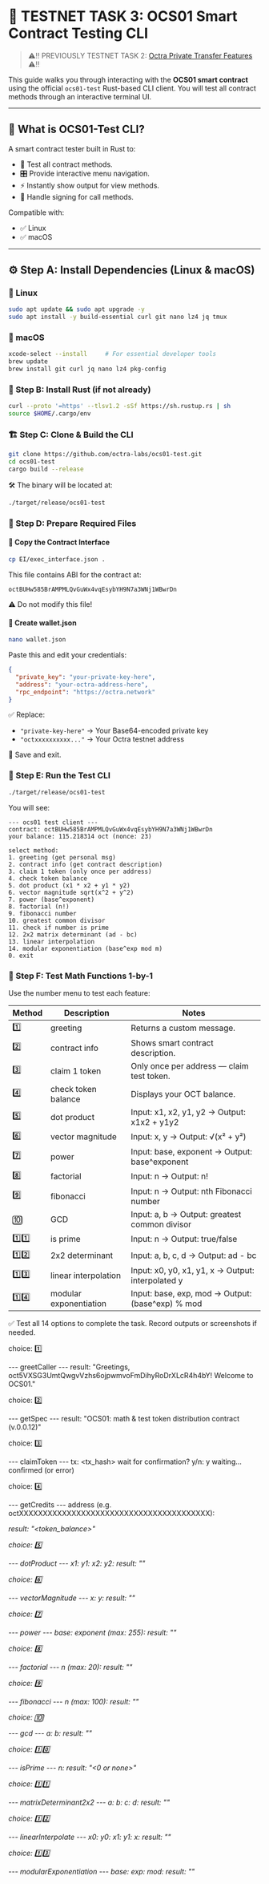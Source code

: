 # 🧪 TESTNET TASK 3: OCS01 Smart Contract Testing CLI

> ⚠️‼️ PREVIOUSLY TESTNET TASK 2: [Octra Private Transfer Features](https://github.com/izmerGhub/TESTNET-2-Octra-Testnet-Encrypt-and-Decrypt-Features--Izmer?tab=readme-ov-file#-previously-octra-testnet-task-1-wallet-and-token-setup) ⚠️‼️

This guide walks you through interacting with the **OCS01 smart contract** using the official `ocs01-test` Rust-based CLI client. You will test all contract methods through an interactive terminal UI.

---

## 🔧 What is OCS01-Test CLI?

A smart contract tester built in Rust to:

- 🧪 Test all contract methods.
- 🎛️ Provide interactive menu navigation.
- ⚡ Instantly show output for view methods.
- 🔏 Handle signing for call methods.

Compatible with:

- ✅ Linux
- ✅ macOS

---

## ⚙️ Step A: Install Dependencies (Linux & macOS)

### 🐧 Linux

```bash
sudo apt update && sudo apt upgrade -y
sudo apt install -y build-essential curl git nano lz4 jq tmux
```

### 🍎 macOS

```bash
xcode-select --install     # For essential developer tools
brew update
brew install git curl jq nano lz4 pkg-config
```

### 🦀 Step B: Install Rust (if not already)

```bash
curl --proto '=https' --tlsv1.2 -sSf https://sh.rustup.rs | sh
source $HOME/.cargo/env
```

### 🏗️ Step C: Clone & Build the CLI

```bash
git clone https://github.com/octra-labs/ocs01-test.git
cd ocs01-test
cargo build --release
```

🛠️ The binary will be located at:

```bash
./target/release/ocs01-test
```

### 📂 Step D: Prepare Required Files

#### 🔁 Copy the Contract Interface

```bash
cp EI/exec_interface.json .
```

This file contains ABI for the contract at:

```
octBUHw585BrAMPMLQvGuWx4vqEsybYH9N7a3WNj1WBwrDn
```

⚠️ Do not modify this file!

#### 📝 Create wallet.json

```bash
nano wallet.json
```

Paste this and edit your credentials:

```json
{
  "private_key": "your-private-key-here",
  "address": "your-octra-address-here", 
  "rpc_endpoint": "https://octra.network"
}
```

✅ Replace:

- `"private-key-here"` → Your Base64-encoded private key  
- `"octxxxxxxxxxx..."` → Your Octra testnet address

💾 Save and exit.

### 🚀 Step E: Run the Test CLI

```bash
./target/release/ocs01-test
```

You will see:

```text
--- ocs01 test client ---
contract: octBUHw585BrAMPMLQvGuWx4vqEsybYH9N7a3WNj1WBwrDn
your balance: 115.218314 oct (nonce: 23)

select method:
1. greeting (get personal msg)
2. contract info (get contract description)
3. claim 1 token (only once per address)
4. check token balance
5. dot product (x1 * x2 + y1 * y2)
6. vector magnitude sqrt(x^2 + y^2)
7. power (base^exponent)
8. factorial (n!)
9. fibonacci number
10. greatest common divisor
11. check if number is prime
12. 2x2 matrix determinant (ad - bc)
13. linear interpolation
14. modular exponentiation (base^exp mod m)
0. exit
```

### 🔢 Step F: Test Math Functions 1-by-1

Use the number menu to test each feature:

| Method | Description            | Notes                                   |
|--------|------------------------|-----------------------------------------|
| 1️⃣     | greeting               | Returns a custom message.                |
| 2️⃣     | contract info          | Shows smart contract description.       |
| 3️⃣     | claim 1 token          | Only once per address — claim test token.|
| 4️⃣     | check token balance    | Displays your OCT balance.               |
| 5️⃣     | dot product            | Input: x1, x2, y1, y2 → Output: x1x2 + y1y2 |
| 6️⃣     | vector magnitude       | Input: x, y → Output: √(x² + y²)        |
| 7️⃣     | power                  | Input: base, exponent → Output: base^exponent |
| 8️⃣     | factorial              | Input: n → Output: n!                    |
| 9️⃣     | fibonacci              | Input: n → Output: nth Fibonacci number |
| 🔟     | GCD                    | Input: a, b → Output: greatest common divisor |
| 1️⃣1️⃣  | is prime               | Input: n → Output: true/false            |
| 1️⃣2️⃣  | 2x2 determinant        | Input: a, b, c, d → Output: ad - bc     |
| 1️⃣3️⃣  | linear interpolation   | Input: x0, y0, x1, y1, x → Output: interpolated y |
| 1️⃣4️⃣  | modular exponentiation | Input: base, exp, mod → Output: (base^exp) % mod |

✅ Test all 14 options to complete the task. Record outputs or screenshots if needed.

choice: 1️⃣

--- greetCaller ---
result: "Greetings, oct5VXSG3UmtQwgvVzhs6ojpwmvoFmDihyRoDrXLcR4h4bY! Welcome to OCS01."

choice: 2️⃣

--- getSpec ---
result: "OCS01: math & test token distribution contract (v.0.0.12)"

choice: 3️⃣

--- claimToken ---
tx: <tx_hash>
wait for confirmation? y/n: y
waiting...
confirmed (or error)

choice: 4️⃣

--- getCredits ---
address (e.g. octXXXXXXXXXXXXXXXXXXXXXXXXXXXXXXXXXXXXXXXX): <address>
result: "<token_balance>"

choice: 5️⃣

--- dotProduct ---
x1: <num>
y1: <num>
x2: <num>
y2: <num>
result: "<value>"

choice: 6️⃣

--- vectorMagnitude ---
x: <num>
y: <num>
result: "<value>"

choice: 7️⃣

--- power ---
base: <num>
exponent (max: 255): <num>
result: "<value>"

choice: 8️⃣

--- factorial ---
n (max: 20): <num>
result: "<value>"

choice: 9️⃣

--- fibonacci ---
n (max: 100): <num>
result: "<value>"

choice: 🔟

--- gcd ---
a: <num>
b: <num>
result: "<value>"

choice: 1️⃣0️⃣

--- isPrime ---
n: <num>
result: "<0 or none>"

choice: 1️⃣1️⃣

--- matrixDeterminant2x2 ---
a: <num>
b: <num>
c: <num>
d: <num>
result: "<value>"

choice: 1️⃣2️⃣

--- linearInterpolate ---
x0: <num>
y0: <num>
x1: <num>
y1: <num>
x: <num>
result: "<value>"

choice: 1️⃣3️⃣

--- modularExponentiation ---
base: <num>
exp: <num>
mod: <num>
result: "<value>"
